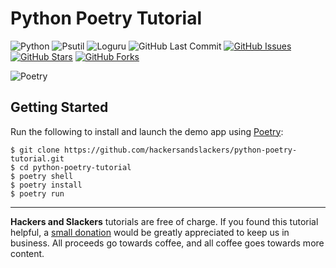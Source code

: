 # Python Poetry Tutorial

![Python](https://img.shields.io/badge/Python-v3.8-blue.svg?logo=python&longCache=true&logoColor=white&colorB=5e81ac&style=flat-square&colorA=4c566a)
![Psutil](https://img.shields.io/badge/psutil-v5.6.7-blue.svg?longCache=true&logo=python&style=flat-square&logoColor=white&colorB=5e81ac&colorA=4c566a)
![Loguru](https://img.shields.io/badge/Loguru-v0.4.1-blue.svg?longCache=true&logo=python&style=flat-square&logoColor=white&colorB=5e81ac&colorA=4c566a)
![GitHub Last Commit](https://img.shields.io/github/last-commit/google/skia.svg?style=flat-square&colorA=4c566a&colorB=a3be8c&logo=GitHub)
[![GitHub Issues](https://img.shields.io/github/issues/hackersandslackers/python-poetry-tutorial.svg?style=flat-square&colorA=4c566a&logo=GitHub&colorB=ebcb8b)](https://github.com/hackersandslackers/python-poetry-tutorial/issues)
[![GitHub Stars](https://img.shields.io/github/stars/hackersandslackers/python-poetry-tutorial.svg?style=flat-square&colorA=4c566a&logo=GitHub&colorB=ebcb8b)](https://github.com/hackersandslackers/python-poetry-tutorial/stargazers)
[![GitHub Forks](https://img.shields.io/github/forks/hackersandslackers/python-poetry-tutorial.svg?style=flat-square&colorA=4c566a&logo=GitHub&colorB=ebcb8b)](https://github.com/hackersandslackers/python-poetry-tutorial/network)

![Poetry](poetry_tutorial_project/static/social.jpg)

## Getting Started

Run the following to install and launch the demo app using [Poetry](https://python-poetry.org/):

```shell
$ git clone https://github.com/hackersandslackers/python-poetry-tutorial.git
$ cd python-poetry-tutorial
$ poetry shell
$ poetry install
$ poetry run
```

-----

**Hackers and Slackers** tutorials are free of charge. If you found this tutorial helpful, a [small donation](https://www.buymeacoffee.com/hackersslackers) would be greatly appreciated to keep us in business. All proceeds go towards coffee, and all coffee goes towards more content.

